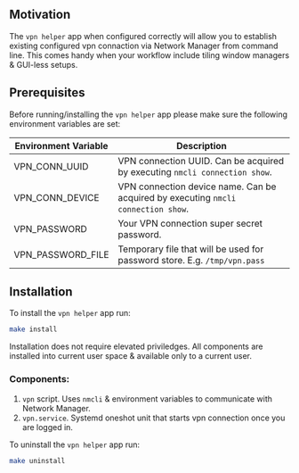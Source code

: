 Motivation
----------

The `vpn helper` app when configured correctly will allow you to establish existing configured vpn connaction via Network Manager from command line. This comes handy when your workflow include tiling window managers & GUI-less setups.

Prerequisites
-------------

Before running/installing the `vpn helper` app please make sure the following environment variables are set:

| Environment Variable 	| Description                                                                       	|
|----------------------	|-----------------------------------------------------------------------------------	|
| VPN_CONN_UUID        	| VPN connection UUID. Can be acquired by executing `nmcli connection show`.        	|
| VPN_CONN_DEVICE      	| VPN connection device name. Can be acquired by executing `nmcli connection show`. 	|
| VPN_PASSWORD         	| Your VPN connection super secret password.                                        	|
| VPN_PASSWORD_FILE    	| Temporary file that will be used for password store. E.g. `/tmp/vpn.pass`         	|

Installation
-------------

To install the `vpn helper` app run:

```bash
make install
```
Installation does not require elevated priviledges. All components are installed into current user space & available only to a current user.

### Components:

1. `vpn` script. Uses `nmcli` & environment variables to communicate with Network Manager.
2. `vpn.service`. Systemd oneshot unit that starts vpn connection once you are logged in.

To uninstall the `vpn helper` app run:

```bash
make uninstall
```
